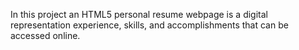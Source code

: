 
In this project an HTML5 personal resume webpage is a digital representation experience, skills, and accomplishments that can be accessed online.
